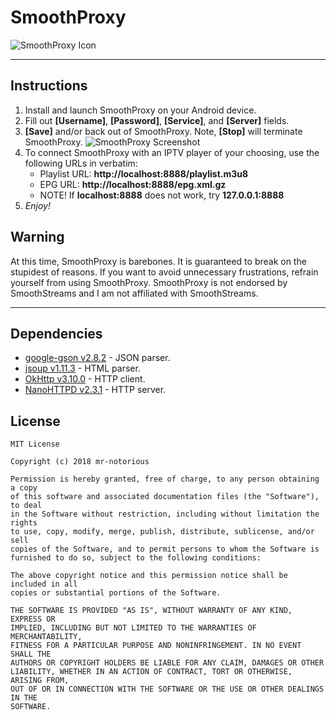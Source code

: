# SmoothProxy

![SmoothProxy Icon](http://i.imgur.com/cWxIruq.png "Icon courtesy of Obs")

---

## Instructions
1. Install and launch SmoothProxy on your Android device.
2. Fill out **[Username]**, **[Password]**, **[Service]**, and **[Server]** fields.
3. **[Save]** and/or back out of SmoothProxy. Note, **[Stop]** will terminate SmoothProxy.
![SmoothProxy Screenshot](https://i.imgur.com/9CwzSnh.png)
4. To connect SmoothProxy with an IPTV player of your choosing, use the following URLs in verbatim:
    * Playlist URL: **http://localhost:8888/playlist.m3u8**
    * EPG URL: **http://localhost:8888/epg.xml.gz**
    * NOTE! If **localhost:8888** does not work, try **127.0.0.1:8888**
5. *Enjoy!*

## Warning
At this time, SmoothProxy is barebones. It is guaranteed to break on the stupidest of reasons. If you want to avoid unnecessary frustrations, refrain yourself from using SmoothProxy. SmoothProxy is not endorsed by SmoothStreams and I am not affiliated with SmoothStreams.

---

## Dependencies
* [google-gson v2.8.2](https://github.com/google/gson) - JSON parser.
* [jsoup v1.11.3](https://github.com/jhy/jsoup) - HTML parser.
* [OkHttp v3.10.0](https://github.com/square/okhttp) - HTTP client.
* [NanoHTTPD v2.3.1](https://github.com/NanoHttpd/nanohttpd) - HTTP server.

## License
```
MIT License

Copyright (c) 2018 mr-notorious

Permission is hereby granted, free of charge, to any person obtaining a copy
of this software and associated documentation files (the "Software"), to deal
in the Software without restriction, including without limitation the rights
to use, copy, modify, merge, publish, distribute, sublicense, and/or sell
copies of the Software, and to permit persons to whom the Software is
furnished to do so, subject to the following conditions:

The above copyright notice and this permission notice shall be included in all
copies or substantial portions of the Software.

THE SOFTWARE IS PROVIDED "AS IS", WITHOUT WARRANTY OF ANY KIND, EXPRESS OR
IMPLIED, INCLUDING BUT NOT LIMITED TO THE WARRANTIES OF MERCHANTABILITY,
FITNESS FOR A PARTICULAR PURPOSE AND NONINFRINGEMENT. IN NO EVENT SHALL THE
AUTHORS OR COPYRIGHT HOLDERS BE LIABLE FOR ANY CLAIM, DAMAGES OR OTHER
LIABILITY, WHETHER IN AN ACTION OF CONTRACT, TORT OR OTHERWISE, ARISING FROM,
OUT OF OR IN CONNECTION WITH THE SOFTWARE OR THE USE OR OTHER DEALINGS IN THE
SOFTWARE.
```
